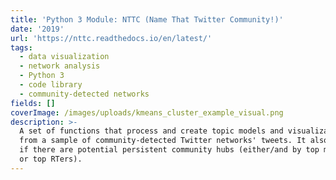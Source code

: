 ```yaml
---
title: 'Python 3 Module: NTTC (Name That Twitter Community!)'
date: '2019'
url: 'https://nttc.readthedocs.io/en/latest/'
tags:
  - data visualization
  - network analysis
  - Python 3
  - code library
  - community-detected networks
fields: []
coverImage: /images/uploads/kmeans_cluster_example_visual.png
description: >-
  A set of functions that process and create topic models and visualizations
  from a sample of community-detected Twitter networks' tweets. It also analyzes
  if there are potential persistent community hubs (either/and by top mentioned
  or top RTers).
---
```

